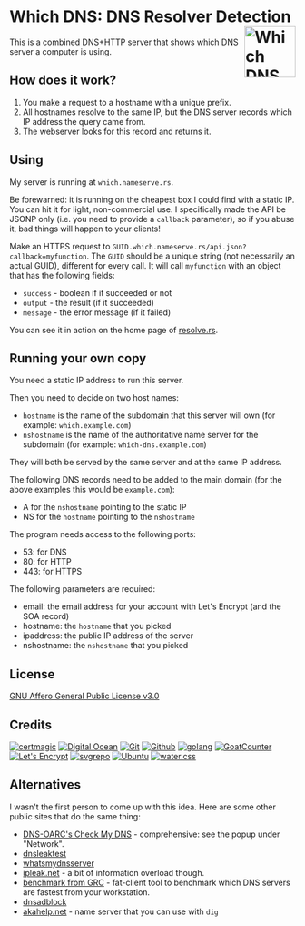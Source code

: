 # Which DNS: DNS Resolver Detection [<img alt="Which DNS Logo" src="assets/favicon.svg" height="90" align="right"/>](https://which.nameserve.rs/)

This is a combined DNS+HTTP server that shows which DNS server a computer is using.


## How does it work?

1. You make a request to a hostname with a unique prefix.
2. All hostnames resolve to the same IP, but the DNS server records which IP address the query came from.
3. The webserver looks for this record and returns it.

## Using

My server is running at `which.nameserve.rs`.

Be forewarned: it is running on the cheapest box I could find with a static IP.  You can hit it for light, non-commercial use.  I specifically made the API be JSONP only (i.e. you need to provide a `callback` parameter), so if you abuse it, bad things will happen to your clients!

Make an HTTPS request to `GUID.which.nameserve.rs/api.json?callback=myfunction`.  The `GUID` should be a unique string (not necessarily an actual GUID), different for every call. It will call `myfunction` with an object that has the following fields:

* `success` - boolean if it succeeded or not
* `output` - the result (if it succeeded)
* `message` - the error message (if it failed)

You can see it in action on the home page of [resolve.rs](https://resolve.rs/).

## Running your own copy

You need a static IP address to run this server.

Then you need to decide on two host names:

* `hostname` is the name of the subdomain that this server will own (for example: `which.example.com`)
* `nshostname` is the name of the authoritative name server for the subdomain (for example: `which-dns.example.com`)

They will both be served by the same server and at the same IP address.

The following DNS records need to be added to the main domain (for the above examples this would be `example.com`):

* A for the `nshostname` pointing to the static IP
* NS for the `hostname` pointing to the `nshostname`

The program needs access to the following ports:

* 53: for DNS
* 80: for HTTP
* 443: for HTTPS

The following parameters are required:

* email: the email address for your account with Let's Encrypt (and the SOA record)
* hostname: the `hostname` that you picked
* ipaddress: the public IP address of the server
* nshostname: the `nshostname` that you picked

## License

[GNU Affero General Public License v3.0](LICENSE.txt)

## Credits

[![certmagic](https://www.vectorlogo.zone/logos/github_mholt_certmagic/github_mholt_certmagic-ar21.svg)](https://github.com/mholt/certmagic "Certificate management")
[![Digital Ocean](https://www.vectorlogo.zone/logos/digitalocean/digitalocean-ar21.svg)](https://www.digitalocean.com/ "Hosting")
[![Git](https://www.vectorlogo.zone/logos/git-scm/git-scm-ar21.svg)](https://git-scm.com/ "Version control")
[![Github](https://www.vectorlogo.zone/logos/github/github-ar21.svg)](https://github.com/ "Code hosting")
[![golang](https://www.vectorlogo.zone/logos/golang/golang-ar21.svg)](https://golang.org/ "Programming language")
[![GoatCounter](https://www.vectorlogo.zone/logos/goatcounter/goatcounter-ar21.svg)](https://www.goatcounter.com/ "Traffic Measurement")
[![Let's Encrypt](https://www.vectorlogo.zone/logos/letsencrypt/letsencrypt-ar21.svg)](https://letsencrypt.org/ "HTTPS certificates")
[![svgrepo](https://www.vectorlogo.zone/logos/svgrepo/svgrepo-ar21.svg)](https://www.svgrepo.com/svg/277712/witch "favicon (modified)")
[![Ubuntu](https://www.vectorlogo.zone/logos/ubuntu/ubuntu-ar21.svg)](https://www.ubuntu.com/ "Server operating system")
[![water.css](https://www.vectorlogo.zone/logos/netlifyapp_watercss/netlifyapp_watercss-ar21.svg)](https://watercss.netlify.app/ "Classless CSS")

## Alternatives

I wasn't the first person to come up with this idea.  Here are some other public sites that do the same thing:

* [DNS-OARC's Check My DNS](https://cmdns.dev.dns-oarc.net/) - comprehensive: see the popup under "Network".
* [dnsleaktest](https://dnsleaktest.com/)
* [whatsmydnsserver](http://www.whatsmydnsserver.com/)
* [ipleak.net](https://ipleak.net/) - a bit of information overload though.
* [benchmark from GRC](https://www.grc.com/dns/benchmark.htm) - fat-client tool to benchmark which DNS servers are fastest from your workstation.
* [dnsadblock](https://dnsadblock.com/dns-leak-test/)
* [akahelp.net](https://developer.akamai.com/blog/2018/05/10/introducing-new-whoami-tool-dns-resolver-information) - name server that you can use with `dig`